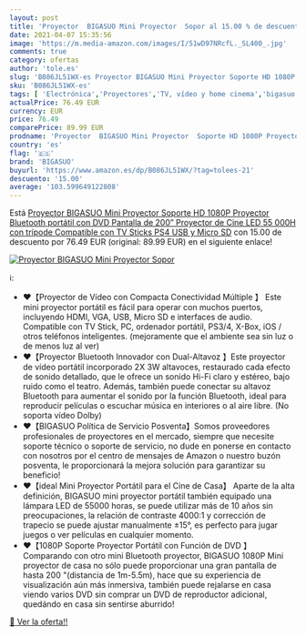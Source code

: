 ```yaml
---
layout: post
title: 'Proyector  BIGASUO Mini Proyector  Sopor al 15.00 % de descuento'
date: 2021-04-07 15:35:56
image: 'https://m.media-amazon.com/images/I/51wD97NRcfL._SL400_.jpg'
comments: true
category: ofertas
author: 'tole.es'
slug: 'B086JL51WX-es Proyector BIGASUO Mini Proyector Soporte HD 1080P...'
sku: 'B086JL51WX-es'
tags: [ 'Electrónica','Proyectores','TV, vídeo y home cinema','bigasuo','ps4', ]
actualPrice: 76.49 EUR
currency: EUR
price: 76.49
comparePrice: 89.99 EUR
prodname: 'Proyector  BIGASUO Mini Proyector  Soporte HD 1080P Proyector Bluetooth portátil con DVD  Pantalla de 200”  Proyector de Cine LED 55 000H con trípode  Compatible con TV Sticks  PS4  USB y Micro SD'
country: 'es'
flag: '🇪🇸'
brand: 'BIGASUO'
buyurl: 'https://www.amazon.es/dp/B086JL51WX/?tag=tolees-21'
descuento: '15.00'
average: '103.599649122808'
---
```


Está [Proyector  BIGASUO Mini Proyector  Soporte HD 1080P Proyector Bluetooth portátil con DVD  Pantalla de 200”  Proyector de Cine LED 55 000H con trípode  Compatible con TV Sticks  PS4  USB y Micro SD](https://www.amazon.es/dp/B086JL51WX/?tag=tolees-21) con 15.00 de descuento por 76.49 EUR (original: 89.99 EUR) en el siguiente enlace!

[![Proyector  BIGASUO Mini Proyector  Sopor](https://m.media-amazon.com/images/I/51wD97NRcfL._SL400_.jpg)](https://www.amazon.es/dp/B086JL51WX/?tag=tolees-21)

ℹ️:

- ❤【Proyector de Vídeo con Compacta Conectividad Múltiple 】 Este mini proyector portátil es fácil para operar con muchos puertos, incluyendo HDMI, VGA, USB, Micro SD e interfaces de audio. Compatible con TV Stick, PC, ordenador portátil, PS3/4, X-Box, iOS / otros teléfonos inteligentes. (mejoramente que el ambiente sea sin luz o de menos luz al ver)
- ❤【Proyector Bluetooth Innovador con Dual-Altavoz 】Este proyector de vídeo portátil incorporado 2X 3W altavoces, restaurado cada efecto de sonido detallado, que le ofrece un sonido Hi-Fi claro y estéreo, bajo ruido como el teatro. Además, también puede conectar su altavoz Bluetooth para aumentar el sonido por la función Bluetooth, ideal para reproducir películas o escuchar música en interiores o al aire libre. (No soporta vídeo Dolby)
- ❤【BIGASUO Política de Servicio Posventa】Somos proveedores profesionales de proyectores en el mercado, siempre que necesite soporte técnico o soporte de servicio, no dude en ponerse en contacto con nosotros por el centro de mensajes de Amazon o nuestro buzón posventa, le proporcionará la mejora solución para garantizar su beneficio!
- ❤【ideal Mini Proyector Portátil para el Cine de Casa】 Aparte de la alta definición, BIGASUO mini proyector portátil también equipado una lámpara LED de 55000 horas, se puede utilizar más de 10 años sin preocupaciones, la relación de contraste 4000:1 y corrección de trapecio se puede ajustar manualmente ±15°, es perfecto para jugar juegos o ver películas en cualquier momento.
- ❤【1080P Soporte Proyector Portátil con Función de DVD 】 Comparando con otro mini Bluetooth proyector, BIGASUO 1080P Mini proyector de casa no sólo puede proporcionar una gran pantalla de hasta 200 "(distancia de 1m-5.5m), hace que su experiencia de visualización aún más inmersiva, también puede rejalarse en casa viendo varios DVD sin comprar un DVD de reproductor adicional, quedándo en casa sin sentirse aburrido!

[🛒 Ver la oferta!!](https://www.amazon.es/dp/B086JL51WX/?tag=tolees-21)
